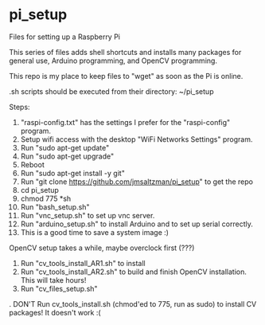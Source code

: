 # pi_setup
Files for setting up a Raspberry Pi

This series of files adds shell shortcuts and installs many packages for general use, Arduino programming, and OpenCV programming.

This repo is my place to keep files to "wget" as soon as the Pi is online.

.sh scripts should be executed from their directory: ~/pi_setup

Steps:

1. "raspi-config.txt" has the settings I prefer for the "raspi-config" program.
2. Setup wifi access with the desktop "WiFi Networks Settings" program.
3. Run "sudo apt-get update"
3. Run "sudo apt-get upgrade"
4. Reboot
5. Run "sudo apt-get install -y git"
6. Run "git clone https://github.com/jmsaltzman/pi_setup" to get the repo
7. cd pi_setup
8. chmod 775 *sh
9. Run "bash_setup.sh"
10. Run "vnc_setup.sh" to set up vnc server.
11. Run "arduino_setup.sh" to install Arduino and to set up serial correctly.
12. This is a good time to save a system image :)

OpenCV setup takes a while, maybe overclock first (???)

1. Run "cv_tools_install_AR1.sh" to install 
2. Run "cv_tools_install_AR2.sh" to build and finish OpenCV installation. This will take hours! 
3. Run "cv_files_setup.sh"

. DON'T Run cv_tools_install.sh (chmod'ed to 775, run as sudo) to install CV packages! It doesn't work :(
